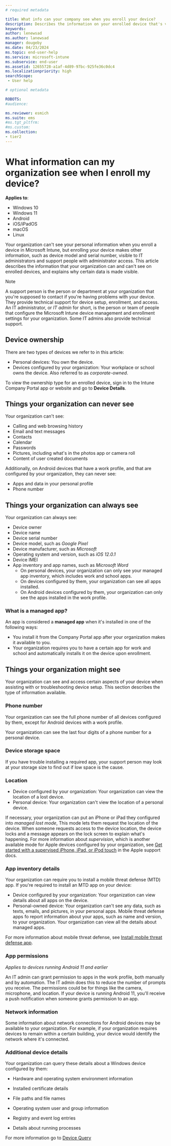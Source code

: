 ```yaml
---
# required metadata

title: What info can your company see when you enroll your device?
description: Describes the information on your enrolled device that's visible to your organization.  
keywords:
author: lenewsad
ms.author: lanewsad
manager: dougeby
ms.date: 04/23/2024
ms.topic: end-user-help
ms.service: microsoft-intune
ms.subservice: end-user
ms.assetid: 12655728-a1af-4d89-97bc-925fe36c0dc4
ms.localizationpriority: high
searchScope:
 - User help

# optional metadata

ROBOTS:  
#audience:

ms.reviewer: esmich
ms.suite: ems
#ms.tgt_pltfrm:
#ms.custom:
ms.collection:
- tier2
---
```


# What information can my organization see when I enroll my device?  

**Applies to**: 
- Windows 10
- Windows 11
- Android
- iOS/iPadOS
- macOS
- Linux 

Your organization can't see your personal information when you enroll a device in Microsoft Intune, but enrolling your device makes other information, such as device model and serial number, visible to IT administrators and support people with administrator access. This article describes the information that your organization can and can't see on enrolled devices, and explains why certain data is made visible. 

> [!NOTE]
> A support person is the person or department at your organization that you're supposed to contact if you're having problems with your device. They provide technical support for device setup, enrollment, and access. An IT administrator, or *IT admin* for short, is the person or team of people that configure the Microsoft Intune device management and enrollment settings for your organization. Some IT admins also provide technical support.  

## Device ownership  

There are two types of devices we refer to in this article:    

* Personal devices: You own the device.   
* Devices configured by your organization: Your workplace or school owns the device. Also referred to as *corporate-owned*.  

To view the ownership type for an enrolled device, sign in to the Intune Company Portal app or website and go to **Device Details**.  

## Things your organization can never see

Your organization can't see:  

- Calling and web browsing history
- Email and text messages
- Contacts
- Calendar
- Passwords
- Pictures, including what's in the photos app or camera roll
- Content of user created documents  

Additionally, on Android devices that have a work profile, and that are configured by your organization, they can never see: 
  - Apps and data in your personal profile  
  - Phone number 

## Things your organization can always see  

Your organization can always see:  

- Device owner
- Device name
- Device serial number
- Device model, such as *Google Pixel*
- Device manufacturer, such as *Microsoft*
- Operating system and version, such as *iOS 12.0.1*
- Device IMEI
- App inventory and app names, such as *Microsoft Word*   
  - On personal devices, your organization can only see your managed app inventory, which includes work and school apps. 
  - On devices configured by them, your organization can see all apps installed.    
  - On Android devices configured by them, your organization can only see the apps installed in the work profile.  
 
### What is a managed app? 
An app is considered a **managed app** when it's installed in one of the following ways:  
 * You install it from the Company Portal app after your organization makes it available to you. 
 * Your organization requires you to have a certain app for work and school and automatically installs it on the device upon enrollment.  

## Things your organization might see  

Your organization can see and access certain aspects of your device when assisting with or troubleshooting device setup. This section describes the type of information  available.       

### Phone number  
Your organization can see the full phone number of all devices configured by them, except for Android devices with a work profile.   

Your organization can see the last four digits of a phone number for a personal device.     

### Device storage space   
If you have trouble installing a required app, your support person may look at your storage size to find out if low space is the cause.   

### Location 

* Device configured by your organization: Your organization can view the location of a lost device. 
* Personal device: Your organization can't view the location of a personal device.   

If necessary, your organization can put an iPhone or iPad they configured into *managed lost mode*, This mode lets them request the location of the device. When someone requests access to the device location, the device locks and a message appears on the lock screen to explain what's happening. For more information about *supervision*, which is another available mode for Apple devices configured by your organization, see [Get started with a supervised iPhone, iPad, or iPod touch](https://go.microsoft.com/fwlink/?linkid=853816) in the Apple support docs.  

### App inventory details

Your organization can require you to install a mobile threat defense (MTD) app. If you're required to install an MTD app on your device:   

* Device configured by your organization: Your organization can view details about all apps on the device. 
* Personal-owned device: Your organization can't see any data, such as texts, emails, and pictures, in your personal apps. Mobile threat defense apps fo report information about your apps, such as name and version, to your organization. Your organization can view all the details about managed apps.  

For more information about mobile threat defense, see [Install mobile threat defense app](set-up-mobile-threat-defense.md).  

### App permissions  
*Applies to devices running Android 11 and earlier* 

An IT admin can grant permission to apps in the work profile, both manually and by automation. The IT admin does this to reduce the number of prompts you receive. The permissions could be for things like the camera, microphone, and location. If your device is running Android 11, you'll receive a push notification when someone grants permission to an app.

###  Network information
Some information about network connections for Android devices may be available to your organization. For example, if your organization requires devices to remain within a certain building, your device would identify the network where it's connected.  

### Additional device details

Your organization can query these details about a Windows device configured by them:  

 - Hardware and operating system environment information

 - Installed certificate details

 - File paths and file names

 - Operating system user and group information

 - Registry and event log entries

 - Details about running processes

For more information go to [Device Query](../../analytics/device-query.md)
